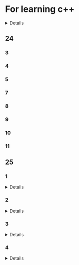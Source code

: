 # For learning c++
<details>

  -[25](#25)
  -[24](#24)

</details>

## 24

### 3
### 4
### 5
### 7
### 8
### 9
### 10
### 11

## 25

### 1
<details>

    1.
    2.
</details>

### 2
<details>

	2.
	2(2.
	3.
	3(2.
	3(3.
	3(4.
	3(5.
	3(6.
	4.
	4(2.
	4(3.
	4(4.
	5.
	5(2.
	5(3.
	5(4.
	5(5.
 	6.
  	6(1.
  	6(2.
  	7.
  	7(2.
  	8.
  	8(2.
  
</details>

### 3
<details>

```

1.完美转发
1(2.可变参数
1(3.时间操作
2.系统时间
2(2.计时器
2(3.创建线程
13.线程回收-join()
14.线程回收-detach()
14(2.线程-this_thread::get_id()
15.线程
18.线程swap
18(2. 线程移动构造
18(3. 线程call_once
18(4. 线程native_handle
20.线程安全
21.线程安全 volatile关键字
23.互斥锁
23(2.递归互斥锁 防止死锁
23(3.lock_guard
24.条件变量 生成消费者模型
24(2.条件变量 生成消费者模型 互斥锁
24(3.条件变量 生成消费者模型 带超时机制的互斥锁
24(4.原子类型
24(5.原子类型 标准操作
26原子类型 标准操作
26(2.可调用对象
26(3.仿函数的调用
26(4.类的成员函数的调用

```

</details>

### 4
<details>

	1.function对象调用可调用对象
	1(2.bind 绑定器
	1(3.绑定六种可调用对象
 

</details>
